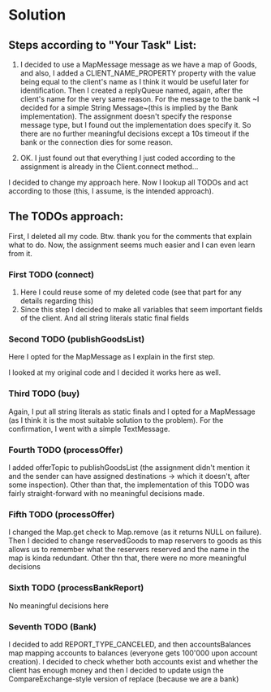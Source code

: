 # Solution

## Steps according to "Your Task" List:

1. I decided to use a MapMessage message as we have a map of Goods, and also, I added a CLIENT_NAME_PROPERTY property with the value being equal to the client's name  as I think it would be useful later for identification.  Then I created a replyQueue named, again, after the client's name for the very same reason. For the message to the bank ~I decided for a simple String Message~(this is implied by the Bank implementation). The assignment doesn't specify the response message type, but I found out the implementation does specify it. So there are no further meaningful decisions except a 10s timeout if the bank or the connection dies for some reason.

2. OK. I just found out that everything I just coded according to the assignment is already in the Client.connect method...

I decided to change my approach here. Now I lookup all TODOs and act according to those (this, I assume, is the intended approach).

## The TODOs approach:

First, I deleted all my code. Btw. thank you for the comments that explain what to do. Now, the assignment seems much easier and I can even learn from it.

### First TODO (connect)

1. Here I could reuse some of my deleted code (see that part for any details regarding this)
2. Since this step I decided to make all variables that seem important fields of the client. And all string literals static final fields

### Second TODO (publishGoodsList)

Here I opted for the MapMessage as I explain in the first step.

I looked at my original code and I decided it works here as well.

### Third TODO (buy)

Again, I put all string literals as static finals and I opted for a MapMessage (as I think it is the most suitable solution to the problem). For the confirmation, I went with a simple TextMessage.

### Fourth TODO (processOffer)

I added offerTopic to publishGoodsList (the assignment didn't mention it and the sender can have assigned destinations -> which it doesn't, after some inspection). Other than that, the implementation of this TODO was fairly straight-forward with no meaningful decisions made.

### Fifth TODO (processOffer)

I changed the Map.get check to Map.remove (as it returns NULL on failure). Then I decided to change reservedGoods to map reservers to goods as this allows us to remember what the reservers reserved and the name in the map is kinda redundant. Other thn that, there were no more meaningful decisions

### Sixth TODO (processBankReport)

No meaningful decisions here

### Seventh TODO (Bank)

I decided to add REPORT_TYPE_CANCELED, and then accountsBalances map mapping accounts to balances (everyone gets 100'000 upon account creation). I decided to check whether both accounts exist and whether the client has enough money and then I decided to update usign the CompareExchange-style version of replace (because we are a bank)

